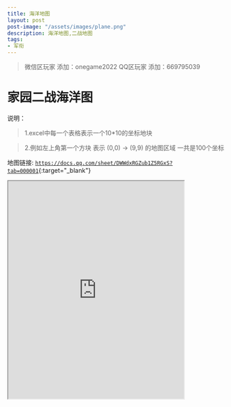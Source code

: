 ```yaml
---
title: 海洋地图
layout: post
post-image: "/assets/images/plane.png"
description: 海洋地图,二战地图
tags:
- 军衔
---
```





>微信区玩家 添加：onegame2022
>QQ区玩家  添加：669795039


# 家园二战海洋图
说明： 

>1.excel中每一个表格表示一个10*10的坐标地块

>2.例如左上角第一个方块 表示 (0,0) -> (9,9) 的地图区域 一共是100个坐标

地图链接:  [`https://docs.qq.com/sheet/DWWdxRGZub1Z5RGxS?tab=000001`](https://docs.qq.com/sheet/DWWdxRGZub1Z5RGxS?tab=000001){:target="_blank"}



<iframe src="https://docs.qq.com/sheet/DWWdxRGZub1Z5RGxS?tab=000001" width="80%" height="500"></iframe>

